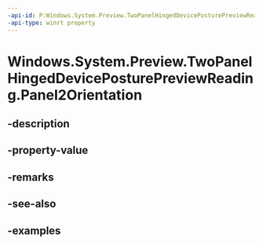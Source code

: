 ```yaml
---
-api-id: P:Windows.System.Preview.TwoPanelHingedDevicePosturePreviewReading.Panel2Orientation
-api-type: winrt property
---
```


<!-- Property syntax.
public SimpleOrientation Panel2Orientation { get; }
-->

# Windows.System.Preview.TwoPanelHingedDevicePosturePreviewReading.Panel2Orientation

## -description

## -property-value

## -remarks

## -see-also

## -examples

